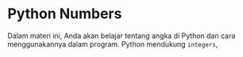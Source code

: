 # Python Numbers

Dalam materi ini, Anda akan belajar tentang angka di Python dan cara menggunakannya dalam program.
Python mendukung `integers`,